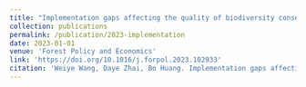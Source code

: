 ```yaml
---
title: "Implementation gaps affecting the quality of biodiversity conservation management : An ethnographic study of protected areas in Fujian"
collection: publications
permalink: /publication/2023-implementation
date: 2023-01-01
venue: 'Forest Policy and Economics'
link: 'https://doi.org/10.1016/j.forpol.2023.102933'
citation: 'Weiye Wang, Daye Zhai, Bo Huang. Implementation gaps affecting the quality of biodiversity conservation management : An ethnographic study of protected areas in Fujian. <i>Forest Policy and Economics</i>, 2023, 149, April, 102933. https://doi.org/10.1016/j.forpol.2023.102933'
---
```

